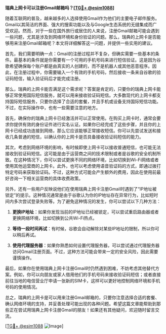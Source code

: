 **瑞典上网卡可以注册Gmail邮箱吗？[[TG💪+ @esim1088](https://t.me/s/esim1088)]**

随着互联网的普及，越来越多的人选择使用Gmail作为他们的主要电子邮件服务。Gmail以其简洁的界面、强大的搜索功能以及与Google生态系统的无缝集成而广受欢迎。然而，对于一些在国外旅行或居住的人来说，注册Gmail邮箱可能会遇到一些问题，尤其是涉及到网络环境和身份验证的问题。那么，瑞典的上网卡是否能够用来注册Gmail邮箱呢？本文将详细解答这一问题，并提供一些实用的建议。

首先，我们需要明确一点：Gmail的注册过程并不复杂，但确实需要一些基本的条件。最基本的条件就是你需要有一个可用的手机号码来进行短信验证。这是因为谷歌希望确保每个账户都是由真实的人创建的，而不是机器人或其他恶意程序。因此，在注册过程中，你需要输入一个有效的手机号码，然后接收一条来自谷歌的验证码短信，输入验证码后才能完成注册。

那么，瑞典的上网卡能否满足这个需求呢？答案是肯定的，只要你的瑞典上网卡能够正常使用国际短信服务，就可以用来接收验证码短信。大多数现代的上网卡都支持国际短信服务，只要你选择了合适的套餐，并且手机或设备支持国际短信功能。不过，在实际操作中，也有一些需要注意的地方。

首先，确保你的瑞典上网卡已经激活并可以正常使用。在购买上网卡时，通常会要求你提供有效的身份证件进行实名认证。如果你已经完成了这些步骤，并且你的上网卡已经成功连接到网络，那么它应该能够正常接收短信。你可以先尝试发送和接收几条普通的短信，以确认你的上网卡是否具备接收验证码短信的能力。

其次，考虑到网络环境的影响，有时候即使上网卡可以接收普通短信，也可能无法接收到验证码短信。这可能是由于运营商之间的技术限制或者是谷歌的安全机制所致。在这种情况下，你可以尝试更换不同的网络环境，比如切换到Wi-Fi网络或者使用其他运营商的上网卡。此外，也可以考虑使用语音验证码的方式，即通过拨打特定号码来获取验证码。不过，这种方式可能会产生额外的费用，因此在使用前最好咨询一下相关运营商的具体收费政策。

另外，还有一些用户反映说他们在使用瑞典上网卡注册Gmail时遇到了“IP地址被锁定”的提示。这种情况通常是由于谷歌认为你的IP地址存在异常行为，比如短时间内多次尝试登录失败等。为了避免这种情况的发生，你可以尝试以下几种方法：

1. **更换IP地址**：如果你发现当前的IP地址已经被锁定，可以尝试重启路由器或者更换网络环境，比如切换到公共Wi-Fi热点。
   
2. **等待一段时间再试**：有时候，谷歌会自动解除对某些IP地址的限制，所以你可以稍后再试。

3. **使用代理服务器**：如果你熟悉如何设置代理服务器，可以尝试通过代理服务器访问Gmail注册页面。不过，这种方法可能会带来一定的安全风险，因此需要谨慎操作。

最后，如果你在使用瑞典上网卡注册Gmail时仍然遇到困难，不妨考虑其他替代方案。例如，你可以向朋友或家人借用他们的手机号码来接收验证码短信；或者直接前往当地的电信营业厅申请一张新的SIM卡，这样可以更好地控制网络环境和手机号码的使用情况。

总之，瑞典的上网卡是可以用来注册Gmail邮箱的，只要你注意选择合适的套餐、确认网络环境的支持，并妥善处理可能出现的各种问题。希望这篇文章能帮助到那些正在尝试用瑞典上网卡注册Gmail的朋友！如果还有其他疑问，欢迎随时留言交流。

[[TG💪+ @esim1088](https://t.me/s/esim1088) ![Image](https://i.postimg.cc/4NQfJmqS/Snipaste-2025-05-13-00-14-12.png)]